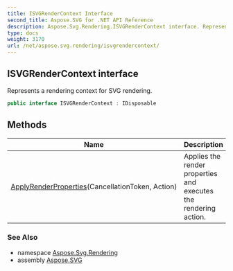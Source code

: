 ```yaml
---
title: ISVGRenderContext Interface
second_title: Aspose.SVG for .NET API Reference
description: Aspose.Svg.Rendering.ISVGRenderContext interface. Represents a rendering context for SVG rendering
type: docs
weight: 3170
url: /net/aspose.svg.rendering/isvgrendercontext/
---
```

## ISVGRenderContext interface

Represents a rendering context for SVG rendering.

```csharp
public interface ISVGRenderContext : IDisposable
```

## Methods

| Name | Description |
| --- | --- |
| [ApplyRenderProperties](../../aspose.svg.rendering/isvgrendercontext/applyrenderproperties/)(CancellationToken, Action) | Applies the render properties and executes the rendering action. |

### See Also

* namespace [Aspose.Svg.Rendering](../../aspose.svg.rendering/)
* assembly [Aspose.SVG](../../)
